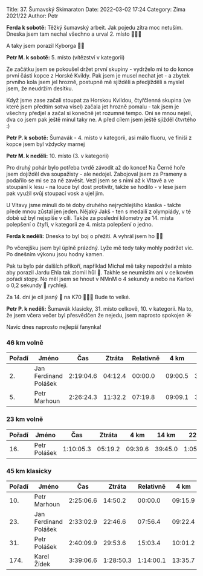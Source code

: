Title:  37. Šumavský Skimaraton
Date: 2022-03-02 17:24
Category: Zima 2021/22
Author: Petr

**Ferda k sobotě:** Těžký šumavský arbeit. Jak pojedu zítra moc netuším. Dneska jsem tam nechal všechno a urval 2. místo 💪💪💪

A taky jsem porazil Kyborga 💪💪

**Petr M. k sobotě:** 5. místo (vítězství v kategorii)

Ze začátku jsem se pokoušel držet první skupiny - vydrželo mi to do konce první části kopce z Horské Kvildy. Pak jsem je musel nechat jet - a zbytek prvního kola jsem jel hrozně, postupně mě sjížděli a předjížděli a myslel jsem, že neudržím desítku.

Když jsme zase začali stoupat za Horskou Kvildou, čtyřčlenná skupina (ve které jsem předtím sotva visel) začala jet hrozně pomalu - tak jsem je všechny předjel a začal si konečně jet rozumné tempo. Oni se mnou nejeli, dva co jsem pak ještě minul taky ne. A před cílem jsem ještě sjížděl čtvrtého :)

**Petr P. k sobotě:** Šumavák - 4. místo v kategorii, asi málo fluoru, ve finiši z kopce jsem byl vždycky marnej

**Petr M. k neděli:** 10. místo (3. v kategorii)

Pro druhý pohár bylo potřeba tvrdě závodit až do konce! Na Černé hoře jsem dojížděl dva soupažisty - ale nedojel. Zabojoval jsem za Prameny a podařilo se mi se za ně zavěsit. Vezl jsem se s nimi až k Vltavě a ve stoupání k lesu - na louce byl dost protivítr, takže se hodilo - v lese jsem pak využil svůj stoupací vosk a ujel jim.

U Vltavy jsme minuli do té doby druhého nejrychlejšího klasika - takže přede mnou zůstal jen jeden. Nějaký Jakš - ten s medailí z olympiády, v té době už byl nejspíše v cíli. Takže za poslední kilometry ze 14. místa polepšení o čtyři, v kategorii ze 4. místa polepšení o jedno.

**Ferda k neděli:** Dneska to byl boj o přežití. A vyhrál jsem ho 💪💪

Po včerejšku jsem byl úplně prázdný. Lyže mě tedy taky mohly podržet víc. Po dnešním výkonu jsou hodny kamen.

Pak tu bylo pár dalších příkoří, například Michal mě taky nepodržel a místo aby porazil Jardu Ehla tak zlomil hůl 🤪. Takhle se neumístím ani v celkovém pořadí stopy. No měl jsem se hnout v NMnM o 4 sekundy a nebo na Karlovi o 0,2 sekundy 🙈 rychleji.

Za 14. dní je cíl jasný 🥇 na K70 💪💪💪 Bude to velké.

**Petr P. k neděli:** Šumavák klasicky, 31. místo celkově, 10. v kategorii. Na to, že jsem včera večer byl přesvědčen že nejedu, jsem naprosto spokojen ☀️

Navíc dnes naprosto nejlepší fanynka!

### 46 km volně

| Pořadí | Jméno                 | Čas       | Ztráta  | Relativně | 4 km    | 14 km   | 22 km     | 26 km     | 36 km     | 44 km     |
|--------|-----------------------|-----------|---------|-----------|---------|---------|-----------|-----------|-----------|-----------|
| 2.     | Jan Ferdinand Polášek | 2:19:04.6 | 04:12.4 | 00:00.0   | 09:00.5 | 38:01.4 | 1:02:28.4 | 1:17:48.3 | 1:48:25.3 | 2:13:51.5 |
| 5.     | Petr Marhoun          | 2:26:24.3 | 11:32.2 | 07:19.8   | 09:09.1 | 39:46.4 | 1:06:05.9 | 1:22:20.3 | 1:54:20.6 | 2:20:44.3 |

### 23 km volně

| Pořadí | Jméno        | Čas       | Ztráta  | 4 km    | 14 km   | 22 km     |
|--------|--------------|-----------|---------|---------|---------|-----------|
| 16.    | Petr Polášek | 1:10:05.3 | 05:19.2 | 09:39.6 | 39:45.0 | 1:05:10.9 |

### 45 km klasicky

| Pořadí | Jméno                 | Čas       | Ztráta    | Relativně | 4 km    | 14 km   | 19 km     | 43 km     |
|--------|-----------------------|-----------|-----------|-----------|---------|---------|-----------|-----------|
| 10.    | Petr Marhoun          | 2:25:06.6 | 14:50.2   | 00:00.0   | 09:15.9 | 42:10.0 | 1:00:09.8 | 2:19:33.8 |
| 23.    | Jan Ferdinand Polášek | 2:33:02.9 | 22:46.6   | 07:56.4   | 09:22.4 | 43:57.2 | 1:03:07.8 | 2:27:11.6 |
| 31.    | Petr Polášek          | 2:40:09.9 | 29:53.6   | 15:03.4   | 10:01.2 | 45:36.7 | 1:05:31.3 | 2:33:43.8 |
| 174.   | Karel Žídek           | 3:39:06.6 | 1:28:50.3 | 1:14:00.1 | 13:35.7 | 58:20.5 | 1:27:50.4 | 3:31:32.0 |
